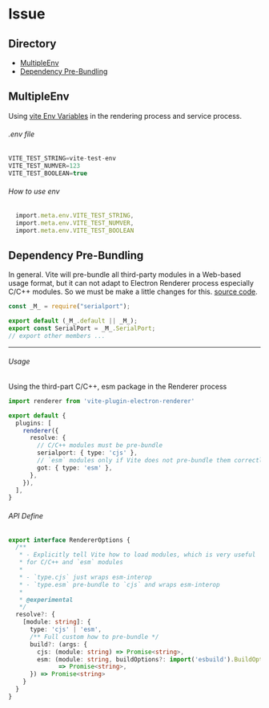 # Issue

## Directory

- [MultipleEnv](./Issue.html#multipleenv)
- [Dependency Pre-Bundling](./Issue.html#dependency-pre-bundling)

## MultipleEnv

Using [vite Env Variables](https://vitejs.dev/guide/env-and-mode.html#env-variables) in the rendering process and service process.

###### .env file

```js
VITE_TEST_STRING=vite-test-env
VITE_TEST_NUMVER=123
VITE_TEST_BOOLEAN=true
```

###### How to use env

```ts
  import.meta.env.VITE_TEST_STRING,
  import.meta.env.VITE_TEST_NUMVER,
  import.meta.env.VITE_TEST_BOOLEAN

```

## Dependency Pre-Bundling

In general. Vite will pre-bundle all third-party modules in a Web-based usage format, but it can not adapt to Electron Renderer process especially C/C++ modules. So we must be make a little changes for this. [source code](https://github.com/electron-vite/vite-plugin-electron-renderer/blob/v0.13.0/src/optimizer.ts#L139-L142).

```ts
const _M_ = require("serialport");

export default (_M_.default || _M_);
export const SerialPort = _M_.SerialPort;
// export other members ...
```

---

###### Usage

Using the third-part C/C++, esm package in the Renderer process

```ts
import renderer from 'vite-plugin-electron-renderer'

export default {
  plugins: [
    renderer({
      resolve: {
        // C/C++ modules must be pre-bundle
        serialport: { type: 'cjs' },
        // `esm` modules only if Vite does not pre-bundle them correctly
        got: { type: 'esm' },
      },
    }),
  ],
}
```

###### API Define

```ts
export interface RendererOptions {
  /**
   * - Explicitly tell Vite how to load modules, which is very useful 
   * for C/C++ and `esm` modules
   * 
   * - `type.cjs` just wraps esm-interop
   * - `type.esm` pre-bundle to `cjs` and wraps esm-interop
   * 
   * @experimental
   */
  resolve?: {
    [module: string]: {
      type: 'cjs' | 'esm',
      /** Full custom how to pre-bundle */
      build?: (args: {
        cjs: (module: string) => Promise<string>,
        esm: (module: string, buildOptions?: import('esbuild').BuildOptions) 
              => Promise<string>,
      }) => Promise<string>
    }
  }
}
```
